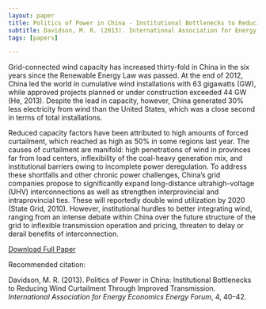 ```yaml
---
layout: paper
title: Politics of Power in China - Institutional Bottlenecks to Reducing Wind Curtailment Through Improved Transmission
subtitle: Davidson, M. R. (2013). International Association for Energy Economics (IAEE) Energy Forum.
tags: [papers]

---
```


Grid-connected wind capacity has increased thirty-fold in China in the six years since the Renewable Energy Law was passed. At the end of 2012, China led the world in cumulative wind installations with 63 gigawatts (GW), while approved projects planned or under construction exceeded 44 GW (He, 2013). Despite the lead in capacity, however, China generated 30% less electricity from wind than the United States, which was a close second in terms of total installations.

Reduced capacity factors have been attributed to high amounts of forced curtailment, which reached as high as 50% in some regions last year. The causes of curtailment are manifold: high penetrations of wind in provinces far from load centers, inflexibility of the coal-heavy generation mix, and institutional barriers owing to incomplete power deregulation. To address these shortfalls and other chronic power challenges, China’s grid companies propose to significantly expand long-distance ultrahigh-voltage (UHV) interconnections as well as strengthen interprovincial and intraprovincial ties. These will reportedly double wind utilization by 2020 (State Grid, 2010). However, institutional hurdles to better integrating wind, ranging from an intense debate within China over the future structure of the grid to inflexible transmission operation and pricing, threaten to delay or derail benefits of interconnection.


[Download Full Paper](https://www.iaee.org/en/publications/newsletterdl.aspx?id=216)

Recommended citation:

Davidson, M. R. (2013). Politics of Power in China: Institutional Bottlenecks to Reducing Wind Curtailment Through Improved Transmission. _International Association for Energy Economics Energy Forum_, 4, 40–42.
